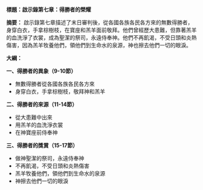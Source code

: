 **標題：啟示錄第七章：得勝者的榮耀**

**摘要：**
啟示錄第七章描述了末日審判後，從各國各族各民各方來的無數得勝者，身穿白衣，手拿棕樹枝，在寶座和羔羊面前敬拜。他們曾經歷大患難，但靠著羔羊的血洗淨了衣裳，成為聖潔的祭司，永遠侍奉神。他們不再飢渴，不受日頭和炎熱傷害，因為羔羊牧養他們，領他們到生命水的泉源，神也擦去他們一切的眼淚。

**大綱：**

**一、得勝者的異象（9-10節）**
* 無數得勝者從各國各族各民各方來
* 身穿白衣，手拿棕樹枝，敬拜神和羔羊

**二、得勝者的來源（11-14節）**
* 從大患難中出來
* 用羔羊的血洗淨衣裳
* 在神寶座前侍奉神

**三、得勝者的獎賞（15-17節）**
* 做神聖潔的祭司，永遠侍奉神
* 不再飢渴，不受日頭和炎熱傷害
* 羔羊牧養他們，領他們到生命水的泉源
* 神擦去他們一切的眼淚